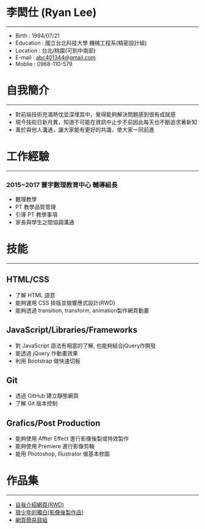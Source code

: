 # 李閎仕 (Ryan  Lee)
-------
* Birth : 1994/07/21
* Education : 國立台北科技大學 機械工程系(精密設計組)
* Location : 台北/桃園(可到中南部)
* E-mail : abc401344@gmail.com
* Moblie  : 0968-110-579

# 自我簡介
--------
* 對前端技術充滿熱忱並深埋其中，覺得能夠解決問題感到很有成就感
* 現今技術日新月異，知道不可能在資訊中止步不前因此每天也不斷追求著新知
* 善於與他人溝通，讓大家能有更好的共識，使大家一同前進

# 工作經驗
--------
### 2015~2017 寰宇數理教育中心 輔導組長
* 數理教學
* PT 教學品質管理
* 引導 PT 教學事項
* 家長與學生之間協調溝通

# 技能
---------
##  HTML/CSS
* 了解 HTML 語意
* 能夠運用 CSS 排版並做響應式設計(RWD)
* 能夠透過 transition, transform, animation製作網頁動畫

##  JavaScript/Libraries/Frameworks
* 對 JavaScript 語法有相當的了解, 也能夠結合jQuery作開發
* 能透過 jQuery 作動畫效果
* 利用 Bootstrap 做快速切板

##  Git
* 透過 GitHub 建立靜態網頁
* 了解 Git 版本控制

##  Grafics/Post Production
* 能夠使用 Affter Effect 進行影像後製或特效製作
* 能夠使用 Premiere 進行影像剪輯
* 能用 Photoshop, Illustrator 做基本修圖

# 作品集
----------
* [自我介紹網頁(RWD)](https://7red4.github.io/)
* [狼少年的獨白(影像後製作品)](https://goo.gl/B33xis)
* [網頁簡易鼓組](https://7red4.github.io/DrumKits/DrumKit.html)
